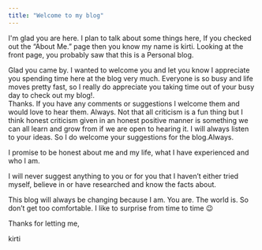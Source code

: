 ```yaml
---
title: "Welcome to my blog" 
---
```

I'm glad you are here. I plan to talk about some things here, If you checked out the “About Me.” page then you know my name is kirti.  Looking at the front page, you probably saw that this is a Personal blog. 

Glad you came by. I wanted to welcome you and let you know I appreciate you spending time here at the blog very much.  Everyone is so busy and life moves pretty fast,  so I really do appreciate you taking time out of your busy day to check out my blog!.   
Thanks.
  If you have any comments or suggestions I welcome them and would love to hear them.  Always.  Not that all criticism is a fun thing but I think honest criticism given in an honest positive manner is something we can all learn and grow from if we are open to hearing it.  I will always listen to your ideas.  So I do welcome your suggestions for the blog.Always.

I promise to be honest about me and my life, what I have experienced and who I am.

I will never suggest anything to you or for you that I haven’t either tried myself, believe in or have researched and know the facts about.

This blog will always be changing because I am.  You are.  The world is.  So don’t get too comfortable.  I like to surprise from time to time 😉

Thanks for letting me,

kirti
